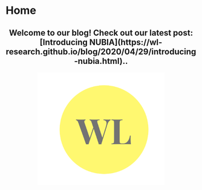 # Home
<h2 style="text-align: center;"> Welcome to our blog! Check out our latest post: [Introducing NUBIA](https://wl-research.github.io/blog/2020/04/29/introducing-nubia.html)..</h2>

<center><img src="images/wl-logo.png" height="300px"/></center>

